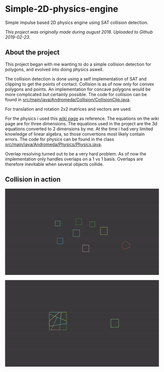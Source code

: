 # Simple-2D-physics-engine
Simple impulse based 2D physics engine using SAT collision detection.

*This project was originally made during august 2018. Uploaded to Github 2019-02-23.*

## About the project
This project began with me wanting to do a simple collision detection for polygons, and evolved into doing physics aswell.

The collision detection is done using a self implementation of SAT and clipping to get the points of contact. Collision is as of now only for convex polygons and points. An implementation for concave polygons would be more complicated but certainly possible. The code for collision can be found in [src/main/java/Andromeda/Collision/CollisionClip.java](https://github.com/eJatte/Simple-2D-physics-engine/blob/master/src/main/java/Andromeda/Collision/CollisionClip.java).

For translation and rotation 2x2 matrices and vectors are used.

For the physics i used this  [wiki page](https://en.wikipedia.org/wiki/Collision_response) as reference. The equations on the wiki page are for three dimensions. The equations used in the project are the 3d equations converted to 2 dimensions by me. At the time i had very limited knowledge of linear algebra, so those convertions most likely contain errors. The code for physics can be found in the class [src/main/java/Andromeda/Physics/Physics.java](https://github.com/eJatte/Simple-2D-physics-engine/blob/master/src/main/java/Andromeda/Physics/Physics.java).

Overlap resolving turned out to be a very hard problem. As of now the implementation only handles overlaps on a 1 vs 1 basis. Overlaps are therefore inevitable when several objects collide. 


## Collision in action
![](readme_files/collision_1.gif)

![](readme_files/collision_2.gif)


